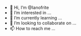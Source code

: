 - 👋 Hi, I’m @Ianofrite
- 👀 I’m interested in ...
- 🌱 I’m currently learning ...
- 💞️ I’m looking to collaborate on ...
- 📫 How to reach me ...

<!---
Ianofrite/Ianofrite is a ✨ special ✨ repository because its `README.md` (this file) appears on your GitHub profile.
You can click the Preview link to take a look at your changes.
--->
